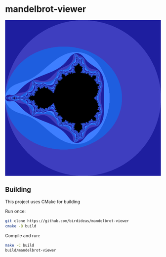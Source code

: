 # mandelbrot-viewer

![Sample rendering](sample.png)

## Building

This project uses CMake for building

Run once:

```bash
git clone https://github.com/birdideas/mandelbrot-viewer
cmake -B build
```

Compile and run:

```bash
make -C build
build/mandelbrot-viewer
```

